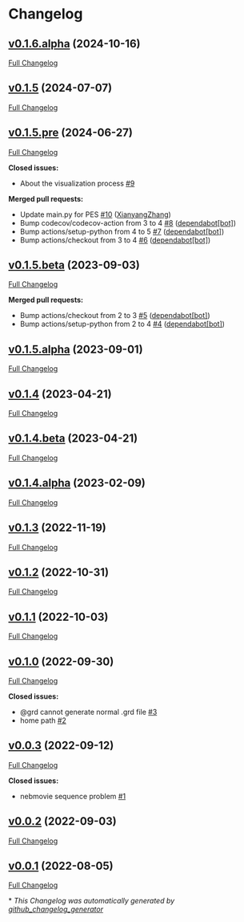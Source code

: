 # Changelog

## [v0.1.6.alpha](https://github.com/Rasic2/gvasp/tree/v0.1.6.alpha) (2024-10-16)

[Full Changelog](https://github.com/Rasic2/gvasp/compare/v0.1.5...v0.1.6.alpha)

## [v0.1.5](https://github.com/Rasic2/gvasp/tree/v0.1.5) (2024-07-07)

[Full Changelog](https://github.com/Rasic2/gvasp/compare/v0.1.5.pre...v0.1.5)

## [v0.1.5.pre](https://github.com/Rasic2/gvasp/tree/v0.1.5.pre) (2024-06-27)

[Full Changelog](https://github.com/Rasic2/gvasp/compare/v0.1.5.beta...v0.1.5.pre)

**Closed issues:**

- About the visualization process [\#9](https://github.com/Rasic2/gvasp/issues/9)

**Merged pull requests:**

- Update main.py for PES [\#10](https://github.com/Rasic2/gvasp/pull/10) ([XianyangZhang](https://github.com/XianyangZhang))
- Bump codecov/codecov-action from 3 to 4 [\#8](https://github.com/Rasic2/gvasp/pull/8) ([dependabot[bot]](https://github.com/apps/dependabot))
- Bump actions/setup-python from 4 to 5 [\#7](https://github.com/Rasic2/gvasp/pull/7) ([dependabot[bot]](https://github.com/apps/dependabot))
- Bump actions/checkout from 3 to 4 [\#6](https://github.com/Rasic2/gvasp/pull/6) ([dependabot[bot]](https://github.com/apps/dependabot))

## [v0.1.5.beta](https://github.com/Rasic2/gvasp/tree/v0.1.5.beta) (2023-09-03)

[Full Changelog](https://github.com/Rasic2/gvasp/compare/v0.1.5.alpha...v0.1.5.beta)

**Merged pull requests:**

- Bump actions/checkout from 2 to 3 [\#5](https://github.com/Rasic2/gvasp/pull/5) ([dependabot[bot]](https://github.com/apps/dependabot))
- Bump actions/setup-python from 2 to 4 [\#4](https://github.com/Rasic2/gvasp/pull/4) ([dependabot[bot]](https://github.com/apps/dependabot))

## [v0.1.5.alpha](https://github.com/Rasic2/gvasp/tree/v0.1.5.alpha) (2023-09-01)

[Full Changelog](https://github.com/Rasic2/gvasp/compare/v0.1.4...v0.1.5.alpha)

## [v0.1.4](https://github.com/Rasic2/gvasp/tree/v0.1.4) (2023-04-21)

[Full Changelog](https://github.com/Rasic2/gvasp/compare/v0.1.4.beta...v0.1.4)

## [v0.1.4.beta](https://github.com/Rasic2/gvasp/tree/v0.1.4.beta) (2023-04-21)

[Full Changelog](https://github.com/Rasic2/gvasp/compare/v0.1.4.alpha...v0.1.4.beta)

## [v0.1.4.alpha](https://github.com/Rasic2/gvasp/tree/v0.1.4.alpha) (2023-02-09)

[Full Changelog](https://github.com/Rasic2/gvasp/compare/v0.1.3...v0.1.4.alpha)

## [v0.1.3](https://github.com/Rasic2/gvasp/tree/v0.1.3) (2022-11-19)

[Full Changelog](https://github.com/Rasic2/gvasp/compare/v0.1.2...v0.1.3)

## [v0.1.2](https://github.com/Rasic2/gvasp/tree/v0.1.2) (2022-10-31)

[Full Changelog](https://github.com/Rasic2/gvasp/compare/v0.1.1...v0.1.2)

## [v0.1.1](https://github.com/Rasic2/gvasp/tree/v0.1.1) (2022-10-03)

[Full Changelog](https://github.com/Rasic2/gvasp/compare/v0.1.0...v0.1.1)

## [v0.1.0](https://github.com/Rasic2/gvasp/tree/v0.1.0) (2022-09-30)

[Full Changelog](https://github.com/Rasic2/gvasp/compare/v0.0.3...v0.1.0)

**Closed issues:**

- @grd cannot generate normal .grd file [\#3](https://github.com/Rasic2/gvasp/issues/3)
- home path [\#2](https://github.com/Rasic2/gvasp/issues/2)

## [v0.0.3](https://github.com/Rasic2/gvasp/tree/v0.0.3) (2022-09-12)

[Full Changelog](https://github.com/Rasic2/gvasp/compare/v0.0.2...v0.0.3)

**Closed issues:**

- nebmovie sequence problem [\#1](https://github.com/Rasic2/gvasp/issues/1)

## [v0.0.2](https://github.com/Rasic2/gvasp/tree/v0.0.2) (2022-09-03)

[Full Changelog](https://github.com/Rasic2/gvasp/compare/v0.0.1...v0.0.2)

## [v0.0.1](https://github.com/Rasic2/gvasp/tree/v0.0.1) (2022-08-05)

[Full Changelog](https://github.com/Rasic2/gvasp/compare/50269e1755c8b3ab1e759fe1ec747fc930145745...v0.0.1)



\* *This Changelog was automatically generated by [github_changelog_generator](https://github.com/github-changelog-generator/github-changelog-generator)*
